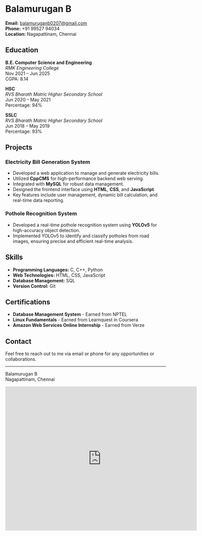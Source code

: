 # Balamurugan B

**Email:** [balamuruganb0207@gmail.com](mailto:balamuruganb0207@gmail.com)  
**Phone:** +91 99527 94034  
**Location:** Nagapattinam, Chennai

## Education

**B.E. Computer Science and Engineering**  
*RMK Engineering College*  
Nov 2021 – Jun 2025  
CGPA: 8.14

**HSC**  
*RVS Bharath Matric Higher Secondary School*  
Jun 2020 – May 2021  
Percentage: 94%

**SSLC**  
*RVS Bharath Matric Higher Secondary School*  
Jun 2018 – May 2019  
Percentage: 93%

## Projects

### Electricity Bill Generation System

- Developed a web application to manage and generate electricity bills.
- Utilized **CppCMS** for high-performance backend web serving.
- Integrated with **MySQL** for robust data management.
- Designed the frontend interface using **HTML**, **CSS**, and **JavaScript**.
- Key features include user management, dynamic bill calculation, and real-time data reporting.

### Pothole Recognition System

- Developed a real-time pothole recognition system using **YOLOv5** for high-accuracy object detection.
- Implemented YOLOv5 to identify and classify potholes from road images, ensuring precise and efficient real-time analysis.

## Skills

- **Programming Languages:** C, C++, Python
- **Web Technologies:** HTML, CSS, JavaScript
- **Database Management:** SQL
- **Version Control:** Git

## Certifications

- **Database Management System** - Earned from NPTEL
- **Linux Fundamentals** - Earned from Learnquest in Coursera
- **Amazon Web Services Online Internship** - Earned from Verze

## Contact

Feel free to reach out to me via email or phone for any opportunities or collaborations.

---
Balamurugan B  
Nagapattinam, Chennai


<iframe src="https://www.google.com/maps/embed?pb=!1m18!1m12!1m3!1d15696.611839090223!2d79.75406794460461!3d10.409423685484702!2m3!1f0!2f0!3f0!3m2!1i1024!2i768!4f13.1!3m3!1m2!1s0x3aff8b2003d62ea7%3A0x12030e52e6736961!2sAyakkaranbulam%20II%20Sethi%2C%20Tamil%20Nadu%20614707!5e0!3m2!1sen!2sin!4v1723277183225!5m2!1sen!2sin" width="600" height="450" style="border:0;" allowfullscreen="" loading="lazy" referrerpolicy="no-referrer-when-downgrade"></iframe>
